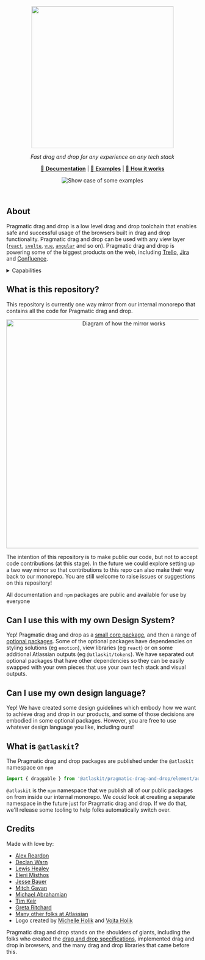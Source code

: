 <div align="center">
<picture>
  <source media="(prefers-color-scheme: dark)" srcset="https://github.com/alexreardon/files/assets/2182637/4405f071-4d88-4ad7-bcc0-a050420f3f3e" height="372px" width="372px" aria-label="Pragmatic drag and drop logo">
  <img src="https://github.com/alexreardon/files/assets/2182637/9e57e0bb-aa9b-4552-affa-59aecf70bfc0" height="372px" width="372px" aria-label="Pragmatic drag and drop logo">
</picture>

_Fast drag and drop for any experience on any tech stack_

[📖 **Documentation**](https://atlassian.design/components/pragmatic-drag-and-drop) | [🤹 **Examples**](https://atlassian.design/components/pragmatic-drag-and-drop/examples) | [🎥  **How it works**](https://www.youtube.com/watch?v=5SQkOyzZLHM)

![Show case of some examples](https://github.com/alexreardon/files/assets/2182637/2b533f88-bf3f-402f-93f2-74a466918ac4)

</div>

<br/>

## About

Pragmatic drag and drop is a low level drag and drop toolchain that enables safe and successful usage of the browsers built in drag and drop functionality. Pragmatic drag and drop can be used with any view layer ([`react`](https://react.dev/), [`svelte`](https://svelte.dev/), [`vue`](https://vuejs.org/), [`angular`](https://angular.io/) and so on). Pragmatic drag and drop is powering some of the biggest products on the web, including [Trello](https://trello.com), [Jira](https://www.atlassian.com/software/jira) and [Confluence](https://www.atlassian.com/software/confluence).

<details>
    <summary>Capabilities</summary>

Pragmatic drag and drop consists of a few high level pieces:

1. **Low level drag and drop behavior**

Pragmatic drag and drop contains a core package, and a number of optional packages, that provide you the pieces to create _any_ drag and drop experience.

These pieces are unopinionated about visual language or accessibility, and have no dependency on the Atlassian Design System.

- _Tiny_: ~`4.7kB` core
- _Incremental_: Only use the pieces that you need
- _Headless_: Full rendering and style control
- _Framework agnostic_: Works with any frontend framework
- _Deferred compatible_: Delay the loading the core packages and optional packages in order to further improve page load speeds
- _Flexible_: create any experience you want, make any changes you want during a drag operation.
- _Works everywhere_: Full feature support in Firefox, Safari, and Chrome, iOS and Android
- _Virtualization support_: create any virtual experience you want!

2. **Optional visual outputs**

We have created optional visual outputs (eg our drop indicator) to make it super fast for us to build consistent Atlassian user experiences. Non Atlassian consumers are welcome to use these outputs, create their own that copy the visual styling, or go a totally different direction.

3. **Optional assistive technology controls**

Not all users can achieve pointer based drag and drop experiences. In order to achieve fantastic experiences for assistive technology users, we provide a toolchain to allow you to quickly wire up performant assistive technology friendly flows for any experience.

The optional assistive controls we provide are based on the Atlassian Design System. If you do not want to use the Atlassian Design System, you can use our guidelines and substitute our components with your own components, or you can go about accessibility in a different way if you choose.

</details>

## What is this repository?

This repository is currently one way mirror from our internal monorepo that contains all the code for Pragmatic drag and drop.

<div align="center">

<img src="https://github.com/alexreardon/files/assets/2182637/b45c2dfe-2c54-459e-a3e6-68b2342fe97b" alt="Diagram of how the mirror works" width="600px">

</div>

 The intention of this repository is to make public our code, but not to accept code contributions (at this stage). In the future we could explore setting up a two way mirror so that contributions to this repo can also make their way back to our monorepo. You are still welcome to raise issues or suggestions on this repository!

All documentation and `npm` packages are public and available for use by everyone

## Can I use this with my own Design System?

Yep! Pragmatic drag and drop as a [small core package](https://atlassian.design/components/pragmatic-drag-and-drop/core-package), and then a range of [optional packages](https://atlassian.design/components/pragmatic-drag-and-drop/optional-package). Some of the optional packages have dependencies on styling solutions (eg `emotion`), view libraries (eg `react`) or on some additional Atlassian outputs (eg `@atlaskit/tokens`). We have separated out optional packages that have other dependencies so they can be easily swapped with your own pieces that use your own tech stack and visual outputs.

## Can I use my own design language?

Yep! We have created some design guidelines which embody how we want to achieve drag and drop in our products, and some of those decisions are embodied in some optional packages. However, you are free to use whatever design language you like, including ours!

## What is `@atlaskit`?

The Pragmatic drag and drop packages are published under the `@atlaskit` namespace on `npm`

```ts
import { draggable } from '@atlaskit/pragmatic-drag-and-drop/element/adapter';
```

`@atlaskit` is the `npm` namespace that we publish all of our public packages on from inside our internal monorepo. We _could_ look at creating a separate namespace in the future just for Pragmatic drag and drop. If we do that, we'll release some tooling to help folks automatically switch over.

## Credits

Made with love by:

- [Alex Reardon](https://twitter.com/alexandereardon)
- [Declan Warn](https://twitter.com/DeclanWarn)
- [Lewis Healey](https://twitter.com/lewishealey)
- [Eleni Misthos](https://www.linkedin.com/in/elenimisthos/)
- [Jesse Bauer](https://soundcloud.com/jessebauer)
- [Mitch Gavan](https://twitter.com/MitchG23)
- [Michael Abrahamian](https://twitter.com/michaelguitars7)
- [Tim Keir](https://twitter.com/ReDrUmNZ)
- [Greta Ritchard](https://www.linkedin.com/in/gretarit/)
- [Many other folks at Atlassian](https://www.atlassian.com/)
- Logo created by [Michelle Holik](https://twitter.com/michelleholik) and [Vojta Holik](https://twitter.com/vojta_holik)

Pragmatic drag and drop stands on the shoulders of giants, including the folks who created the [drag and drop specifications](https://html.spec.whatwg.org/multipage/dnd.html), implemented drag and drop in browsers, and the many drag and drop libraries that came before this.
